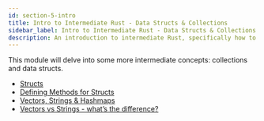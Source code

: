 ```yaml
---
id: section-5-intro
title: Intro to Intermediate Rust - Data Structs & Collections
sidebar_label: Intro to Intermediate Rust - Data Structs & Collections
description: An introduction to intermediate Rust, specifically how to utilize data structs and collections.
---
```


This module will delve into some more intermediate concepts: collections and data structs.

- [Structs](./structs.md)
- [Defining Methods for Structs](./struct-methods.md)
- [Vectors, Strings & Hashmaps](./collections.md)
- [Vectors vs Strings - what’s the difference?](./vectors-vs-strings.md)
